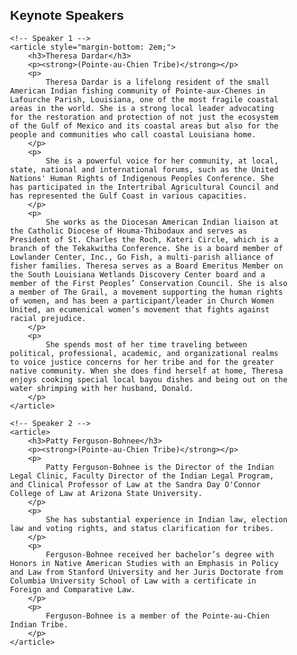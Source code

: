<section id="keynote-speakers" style="padding: 2em; font-family: Arial, sans-serif;">
    <h2>Keynote Speakers</h2>

    <!-- Speaker 1 -->
    <article style="margin-bottom: 2em;">
        <h3>Theresa Dardar</h3>
        <p><strong>(Pointe-au-Chien Tribe)</strong></p>
        <p>
            Theresa Dardar is a lifelong resident of the small American Indian fishing community of Pointe-aux-Chenes in Lafourche Parish, Louisiana, one of the most fragile coastal areas in the world. She is a strong local leader advocating for the restoration and protection of not just the ecosystem of the Gulf of Mexico and its coastal areas but also for the people and communities who call coastal Louisiana home.
        </p>
        <p>
            She is a powerful voice for her community, at local, state, national and international forums, such as the United Nations' Human Rights of Indigenous Peoples Conference. She has participated in the Intertribal Agricultural Council and has represented the Gulf Coast in various capacities.
        </p>
        <p>
            She works as the Diocesan American Indian liaison at the Catholic Diocese of Houma-Thibodaux and serves as President of St. Charles the Roch, Kateri Circle, which is a branch of the Tekakwitha Conference. She is a board member of Lowlander Center, Inc., Go Fish, a multi-parish alliance of fisher families. Theresa serves as a Board Emeritus Member on the South Louisiana Wetlands Discovery Center board and a member of the First Peoples’ Conservation Council. She is also a member of The Grail, a movement supporting the human rights of women, and has been a participant/leader in Church Women United, an ecumenical women’s movement that fights against racial prejudice.
        </p>
        <p>
            She spends most of her time traveling between political, professional, academic, and organizational realms to voice justice concerns for her tribe and for the greater native community. When she does find herself at home, Theresa enjoys cooking special local bayou dishes and being out on the water shrimping with her husband, Donald.
        </p>
    </article>

    <!-- Speaker 2 -->
    <article>
        <h3>Patty Ferguson-Bohnee</h3>
        <p><strong>(Pointe-au-Chien Tribe)</strong></p>
        <p>
            Patty Ferguson-Bohnee is the Director of the Indian Legal Clinic, Faculty Director of the Indian Legal Program, and Clinical Professor of Law at the Sandra Day O'Connor College of Law at Arizona State University.
        </p>
        <p>
            She has substantial experience in Indian law, election law and voting rights, and status clarification for tribes.
        </p>
        <p>
            Ferguson-Bohnee received her bachelor’s degree with Honors in Native American Studies with an Emphasis in Policy and Law from Stanford University and her Juris Doctorate from Columbia University School of Law with a certificate in Foreign and Comparative Law.
        </p>
        <p>
            Ferguson-Bohnee is a member of the Pointe-au-Chien Indian Tribe.
        </p>
    </article>
</section>
